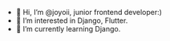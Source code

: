 - 👋 Hi, I’m @joyoii, junior frontend developer:)
- 👀 I’m interested in Django, Flutter.
- 🌱 I’m currently learning Django.

<!---
joyoii/joyoii is a ✨ special ✨ repository because its `README.md` (this file) appears on your GitHub profile.
You can click the Preview link to take a look at your changes.
--->

